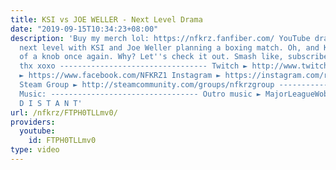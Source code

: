 ```yaml
---
title: KSI vs JOE WELLER - Next Level Drama
date: "2019-09-15T10:34:23+08:00"
description: 'Buy my merch lol: https://nfkrz.fanfiber.com/ YouTube drama is going
  next level with KSI and Joe Weller planning a boxing match. Oh, and KSI is a bit
  of a knob once again. Why? Let''s check it out. Smash like, subscribe, comment,
  thx xoxo --------------------------------- Twitch ► http://www.twitch.tv/nfkrz Facebook
  ► https://www.facebook.com/NFKRZ1 Instagram ► https://instagram.com/roman_nfkrz/
  Steam Group ► http://steamcommunity.com/groups/nfkrzgroup ---------------------------------
  Music: --------------------------------- Outro music ► MajorLeagueWobs/Holder -
  D I S T A N T'
url: /nfkrz/FTPH0TLLmv0/
providers:
  youtube:
    id: FTPH0TLLmv0
type: video
---
```

